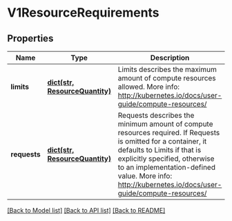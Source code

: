 # V1ResourceRequirements

## Properties
Name | Type | Description | Notes
------------ | ------------- | ------------- | -------------
**limits** | [**dict(str, ResourceQuantity)**](ResourceQuantity.md) | Limits describes the maximum amount of compute resources allowed. More info: http://kubernetes.io/docs/user-guide/compute-resources/ | [optional] 
**requests** | [**dict(str, ResourceQuantity)**](ResourceQuantity.md) | Requests describes the minimum amount of compute resources required. If Requests is omitted for a container, it defaults to Limits if that is explicitly specified, otherwise to an implementation-defined value. More info: http://kubernetes.io/docs/user-guide/compute-resources/ | [optional] 

[[Back to Model list]](../README.md#documentation-for-models) [[Back to API list]](../README.md#documentation-for-api-endpoints) [[Back to README]](../README.md)


